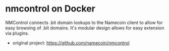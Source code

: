 # nmcontrol on Docker

NMControl connects .bit domain lookups to the Namecoin client to allow for easy browsing of .bit domains. It's modular design allows for easy extension via plugins.

* original project: https://github.com/namecoin/nmcontrol

